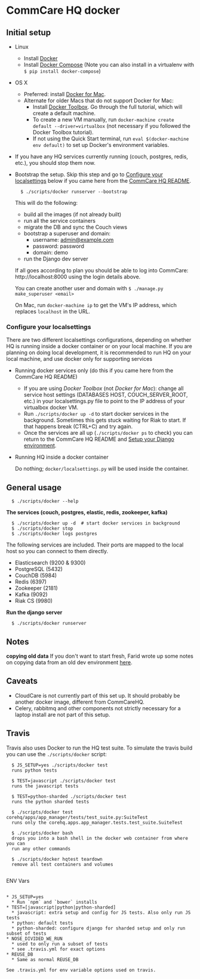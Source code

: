 CommCare HQ docker
==================

Initial setup
-------------
* Linux
   * Install [Docker](https://docs.docker.com/engine/installation/)
   * Install [Docker Compose](https://docs.docker.com/compose/install/) (Note you can also install in a virtualenv with `$ pip install docker-compose`)
* OS X
   * Preferred: install [Docker for Mac](https://docs.docker.com/docker-for-mac/install/).
   * Alternate for older Macs that do not support Docker for Mac:
     * Install [Docker Toolbox](https://docs.docker.com/toolbox/toolbox_install_mac/). Go through the full tutorial, which will create a default machine.
     * To create a new VM manually, run `docker-machine create default --driver=virtualbox` (not necessary if you followed the Docker Toolbox tutorial).
     * If not using the Quick Start terminal, run `eval $(docker-machine env default)` to set up Docker's environment variables.

* If you have any HQ services currently running (couch, postgres, redis, etc.), you should stop them now. 
* Bootstrap the setup. Skip this step and go to [Configure your localsettings](#configure-your-localsettings) below if you came here from the [CommCare HQ README](https://github.com/dimagi/commcare-hq/blob/master/DEV_SETUP.md#setup-localsettings).

    ```
      $ ./scripts/docker runserver --bootstrap
    ```
    
    This will do the following:
    
    * build all the images (if not already built)
    * run all the service containers
    * migrate the DB and sync the Couch views
    * bootstrap a superuser and domain:
      * username: admin@example.com
      * password: password
      * domain: demo
    * run the Django dev server

    If all goes according to plan you should be able to log into CommCare: http://localhost:8000 using
    the login details above.
    
    You can create another user and domain with `$ ./manage.py make_superuser <email>`
    
    On Mac, run `docker-machine ip` to get the VM's IP address, which replaces `localhost` in the URL.

### Configure your localsettings

There are two different localsettings configurations, depending on whether HQ is running inside a docker container or on your local machine. If you are planning on doing local development, it is recommended to run HQ on your local machine, and use docker only for supporting services

  * Running docker services only (do this if you came here from the CommCare HQ README)
    * If you are using _Docker Toolbox_ (not _Docker for Mac_): change all service host settings (DATABASES HOST, COUCH_SERVER_ROOT, etc.) in your localsettings.py file to point to the IP address of your virtualbox docker VM.
    * Run `./scripts/docker up -d` to start docker services in the background. Sometimes this gets stuck waiting for Riak to start. If that happens break (CTRL+C) and try again.
    * Once the services are all up (`./scripts/docker ps` to check) you can return to the CommCare HQ README and [Setup your Django environment](https://github.com/dimagi/commcare-hq/blob/master/DEV_SETUP.md#set-up-your-django-environment).

  * Running HQ inside a docker container

    Do nothing; `docker/localsettings.py` will be used inside the container.


General usage
-------------

```
  $ ./scripts/docker --help
```

**The services (couch, postgres, elastic, redis, zookeeper, kafka)**
```
  $ ./scripts/docker up -d  # start docker services in background
  $ ./scripts/docker stop
  $ ./scripts/docker logs postgres
```
The following services are included. Their ports are mapped to the local host so you can connect to them
directly.

* Elasticsearch (9200 & 9300)
* PostgreSQL (5432)
* CouchDB (5984)
* Redis (6397)
* Zookeeper (2181)
* Kafka (9092)
* Riak CS (9980)

**Run the django server**

```
  $ ./scripts/docker runserver
```

Notes
-----
**copying old data**
If you don't want to start fresh, Farid wrote up some notes on copying data from an old dev environment [here](https://gist.github.com/proteusvacuum/a3884ce8b65681ebaf95).

Caveats
-------

* CloudCare is not currently part of this set up. It should probably be another docker image, different from CommCareHQ.
* Celery, rabbitmq and other components not strictly necessary for a laptop install are not part of this setup.


Travis
------
Travis also uses Docker to run the HQ test suite. To simulate the travis build you can use the `./scripts/docker`
script:

```
  $ JS_SETUP=yes ./scripts/docker test
  runs python tests

  $ TEST=javascript ./scripts/docker test
  runs the javascript tests

  $ TEST=python-sharded ./scripts/docker test
  runs the python sharded tests
  
  $ ./scripts/docker test corehq/apps/app_manager/tests/test_suite.py:SuiteTest
  runs only the corehq.apps.app_manager.tests.test_suite.SuiteTest
  
  $ ./scripts/docker bash
  drops you into a bash shell in the docker web container from where you can
  run any other commands
  
  $ ./scripts/docker hqtest teardown
  remove all test containers and volumes
  
```

ENV Vars
~~~~~~~~

* JS_SETUP=yes
  * Run `npm` and `bower` installs
* TEST=[javascript|python|python-sharded]
  * javascript: extra setup and config for JS tests. Also only run JS tests
  * python: default tests
  * python-sharded: configure django for sharded setup and only run subset of tests
* NOSE_DIVIDED_WE_RUN
  * used to only run a subset of tests
  * see .travis.yml for exact options
* REUSE_DB
  * Same as normal REUSE_DB
 
See .travis.yml for env variable options used on travis.
